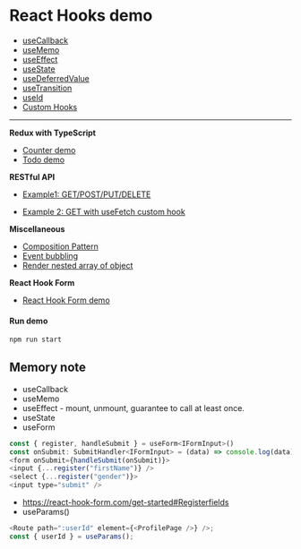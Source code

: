 # React Hooks demo

- [useCallback](./README-useCallback.md)
- [useMemo](./README-useMemo.md)
- [useEffect](./README-useEffect.md)
- [useState](./README-useState.md)
- [useDeferredValue](./README-useDeferredValue.md)
- [useTransition](./README-useTransition.md)
- [useId](./README-useId.md)
- [Custom Hooks](./README-customHooks.md)

<hr />

**Redux with TypeScript**

- [Counter demo](./README-redux.md#example-1---counter)
- [Todo demo](./README-redux.md#example-2---todo)

**RESTful API**

- [Example1: GET/POST/PUT/DELETE](https://github.com/hirokoymj/react-hooks-demo/blob/main/README-RESTful.md#example-1---getpostdeleteput)

- [Example 2: GET with useFetch custom hook](https://github.com/hirokoymj/react-hooks-demo/blob/main/README-RESTful.md#example-2---get-with-usefetch-hook)

**Miscellaneous**

- [Composition Pattern](./README-misc.md#composition-pattern)
- [Event bubbling](./README-misc.md#event-bubbling)
- [Render nested array of object](./README_nested.md)

**React Hook Form**

- [React Hook Form demo](./README_ReactHookForm.md)

#### Run demo

```js
npm run start
```

## Memory note

- useCallback
- useMemo
- useEffect - mount, unmount, guarantee to call at least once.
- useState
- useForm

```js
const { register, handleSubmit } = useForm<IFormInput>()
const onSubmit: SubmitHandler<IFormInput> = (data) => console.log(data)
<form onSubmit={handleSubmit(onSubmit)}>
<input {...register("firstName")} />
<select {...register("gender")}>
<input type="submit" />
```

- https://react-hook-form.com/get-started#Registerfields
- useParams()

```js
<Route path=":userId" element={<ProfilePage />} />;
const { userId } = useParams();
```
